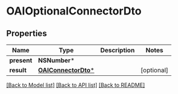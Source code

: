 # OAIOptionalConnectorDto

## Properties
Name | Type | Description | Notes
------------ | ------------- | ------------- | -------------
**present** | **NSNumber*** |  | 
**result** | [**OAIConnectorDto***](OAIConnectorDto) |  | [optional] 

[[Back to Model list]](../README#documentation-for-models) [[Back to API list]](../README#documentation-for-api-endpoints) [[Back to README]](../README)


